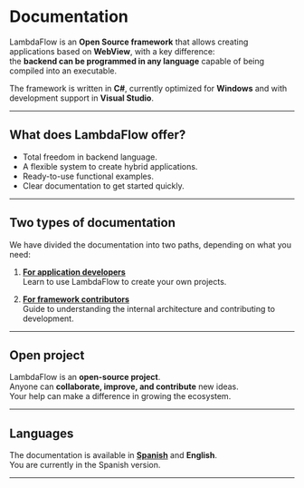 # Documentation

LambdaFlow is an **Open Source framework** that allows creating applications based on **WebView**, with a key difference:  
the **backend can be programmed in any language** capable of being compiled into an executable.  

The framework is written in **C#**, currently optimized for **Windows** and with development support in **Visual Studio**.  

---  

## What does LambdaFlow offer?  
- Total freedom in backend language.  
- A flexible system to create hybrid applications.  
- Ready-to-use functional examples.  
- Clear documentation to get started quickly.  

---  

## Two types of documentation  
We have divided the documentation into two paths, depending on what you need:  

1. **[For application developers](usage/index.md)**  
   Learn to use LambdaFlow to create your own projects.  

2. **[For framework contributors](tech/index.md)**  
   Guide to understanding the internal architecture and contributing to development.  

---  

## Open project  
LambdaFlow is an **open-source project**.  
Anyone can **collaborate, improve, and contribute** new ideas.  
Your help can make a difference in growing the ecosystem.  

---  

## Languages  
The documentation is available in **[Spanish](../es/index.md)** and **English**.  
You are currently in the Spanish version.  

---